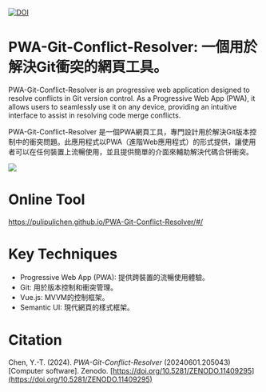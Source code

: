 [![DOI](https://zenodo.org/badge/808990689.svg)](https://zenodo.org/doi/10.5281/zenodo.11409295)

# PWA-Git-Conflict-Resolver: 一個用於解決Git衝突的網頁工具。

PWA-Git-Conflict-Resolver is an progressive web application designed to resolve conflicts in Git version control. As a Progressive Web App (PWA), it allows users to seamlessly use it on any device, providing an intuitive interface to assist in resolving code merge conflicts.

PWA-Git-Conflict-Resolver 是一個PWA網頁工具，專門設計用於解決Git版本控制中的衝突問題。此應用程式以PWA（進階Web應用程式）的形式提供，讓使用者可以在任何裝置上流暢使用，並且提供簡單的介面來輔助解決代碼合併衝突。

![](https://blogger.googleusercontent.com/img/a/AVvXsEiGa27-k8X8pd83T78S-iI7BA8SJ3cXp6WHRm01sC26OJNC-58Lg1y_fYCfZt2YjX3a1ZxwIKsLEBvakSeheF4itVQT5gUqseSeC0AXDA08Zyu1OlPM4V6MopsfZ--mCdhVS8tjONh6t8JChDbsl9lHXM0GDzywDzY3-HbsvufBFeVNVdpQv4Ul9g)

# Online Tool

https://pulipulichen.github.io/PWA-Git-Conflict-Resolver/#/

# Key Techniques

- Progressive Web App (PWA): 提供跨裝置的流暢使用體驗。
- Git: 用於版本控制和衝突管理。
- Vue.js: MVVM的控制框架。
- Semantic UI: 現代網頁的樣式框架。

# Citation

Chen, Y.-T. (2024). *PWA-Git-Conflict-Resolver* (20240601.205043) [Computer software]. Zenodo. [https://doi.org/10.5281/ZENODO.11409295](https://doi.org/10.5281/ZENODO.11409295)